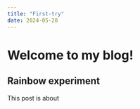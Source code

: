 ```yaml
---
title: "First-try"
date: 2024-05-28
---
```


# Welcome to my blog! 
## Rainbow experiment
This post is about 
